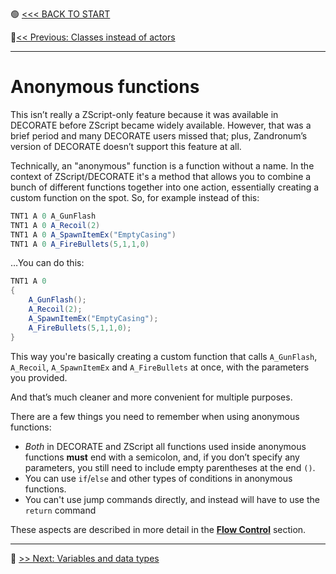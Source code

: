 🟢 [<<< BACK TO START](README.md)

🔵[<< Previous: Classes instead of actors](Classes_instead_of_actors.md)

------

# Anonymous functions

This isn’t really a ZScript-only feature because it was available in DECORATE before ZScript became widely available. However, that was a brief period and many DECORATE users missed that; plus, Zandronum’s version of DECORATE doesn’t support this feature at all.

Technically, an "anonymous" function is a function without a name. In the context of ZScript/DECORATE it's a method that allows you to combine a bunch of different functions together into one action, essentially creating a custom function on the spot. So, for example instead of this:

```csharp
TNT1 A 0 A_GunFlash
TNT1 A 0 A_Recoil(2)
TNT1 A 0 A_SpawnItemEx("EmptyCasing")
TNT1 A 0 A_FireBullets(5,1,1,0)
```

…You can do this:

```csharp
TNT1 A 0 
{
	A_GunFlash();
	A_Recoil(2);
	A_SpawnItemEx("EmptyCasing");
	A_FireBullets(5,1,1,0);
}
```

This way you're basically creating a custom function that calls `A_GunFlash`, `A_Recoil`, `A_SpawnItemEx` and `A_FireBullets` at once, with the parameters you provided.

And that’s much cleaner and more convenient for multiple purposes. 

There are a few things you need to remember when using anonymous functions:

- *Both* in DECORATE and ZScript all functions used inside anonymous functions **must** end with a semicolon, and, if you don’t specify any parameters, you still need to include empty parentheses at the end `()`.
- You can use `if`/`else` and other types of conditions in anonymous functions.
- You can't use jump commands directly, and instead will have to use the `return` command

These aspects are described in more detail in the [**Flow Control**](#_Flow_Control) section.

------

🔵 [>> Next: Variables and data types](Variables_and_data_types.md)